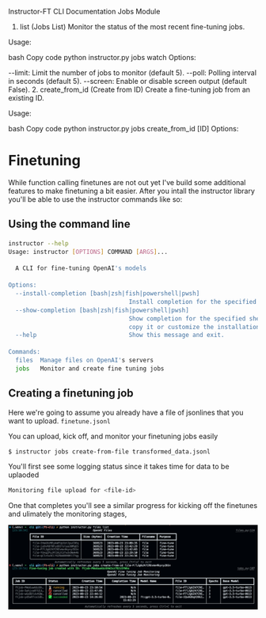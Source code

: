 Instructor-FT CLI Documentation
Jobs Module
1. list (Jobs List)
Monitor the status of the most recent fine-tuning jobs.

Usage:

bash
Copy code
python instructor.py jobs watch
Options:

--limit: Limit the number of jobs to monitor (default 5).
--poll: Polling interval in seconds (default 5).
--screen: Enable or disable screen output (default False).
2. create_from_id (Create from ID)
Create a fine-tuning job from an existing ID.

Usage:

bash
Copy code
python instructor.py jobs create_from_id [ID]
Options:
# Finetuning

While function calling finetunes are not out yet I've build some additional features to make 
finetuning a bit easier. After you intall the instructor library you'll be able to use the instructor commands like so:

## Using the command line

```sh
instructor --help           
Usage: instructor [OPTIONS] COMMAND [ARGS]...

  A CLI for fine-tuning OpenAI's models

Options:
  --install-completion [bash|zsh|fish|powershell|pwsh]
                                  Install completion for the specified shell.
  --show-completion [bash|zsh|fish|powershell|pwsh]
                                  Show completion for the specified shell, to
                                  copy it or customize the installation.
  --help                          Show this message and exit.

Commands:
  files  Manage files on OpenAI's servers
  jobs   Monitor and create fine tuning jobs
```

## Creating a finetuning job

Here we're going to assume you already have a file of jsonlines that you want to upload. `finetune.jsonl`

You can upload, kick off, and monitor your finetuning jobs easily

```sh
$ instructor jobs create-from-file transformed_data.jsonl 
```

You'll first see some logging status since it takes time for data to be uplaoded 

```sh
Monitoring file upload for <file-id>
```

One that completes you'll see a similar progress for kicking off the finetunes and ulimately the monitoring stages,

![finetune](img/finetune.png)